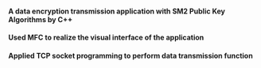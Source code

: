 #### A data encryption transmission application with SM2 Public Key Algorithms by C++

#### Used MFC to realize the visual interface of the application

#### Applied TCP socket programming to perform data transmission function

